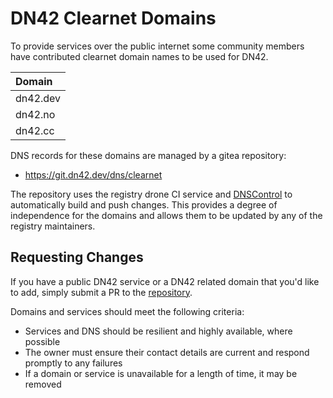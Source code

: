# DN42 Clearnet Domains

To provide services over the public internet some community members have contributed clearnet domain names to be used for DN42.

|Domain|
|:--|
|dn42.dev|
|dn42.no|
|dn42.cc|


DNS records for these domains are managed by a gitea repository:

- <https://git.dn42.dev/dns/clearnet>

The repository uses the registry drone CI service and [DNSControl](https://stackexchange.github.io/dnscontrol/) to automatically build and push changes. This provides a degree of independence for the domains and allows them to be updated by any of the registry maintainers.

## Requesting Changes

If you have a public DN42 service or a DN42 related domain that you'd like to add, simply submit a PR to the [repository](https://git.dn42.dev/dns/clearnet).

Domains and services should meet the following criteria:

- Services and DNS should be resilient and highly available, where possible
- The owner must ensure their contact details are current and respond promptly to any failures
- If a domain or service is unavailable for a length of time, it may be removed
